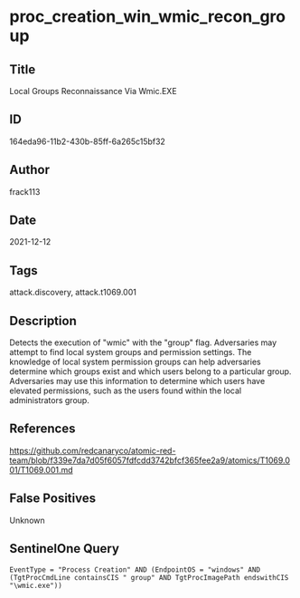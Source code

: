 # proc_creation_win_wmic_recon_group

## Title
Local Groups Reconnaissance Via Wmic.EXE

## ID
164eda96-11b2-430b-85ff-6a265c15bf32

## Author
frack113

## Date
2021-12-12

## Tags
attack.discovery, attack.t1069.001

## Description
Detects the execution of "wmic" with the "group" flag.
Adversaries may attempt to find local system groups and permission settings.
The knowledge of local system permission groups can help adversaries determine which groups exist and which users belong to a particular group.
Adversaries may use this information to determine which users have elevated permissions, such as the users found within the local administrators group.


## References
https://github.com/redcanaryco/atomic-red-team/blob/f339e7da7d05f6057fdfcdd3742bfcf365fee2a9/atomics/T1069.001/T1069.001.md

## False Positives
Unknown

## SentinelOne Query
```
EventType = "Process Creation" AND (EndpointOS = "windows" AND (TgtProcCmdLine containsCIS " group" AND TgtProcImagePath endswithCIS "\wmic.exe"))

```